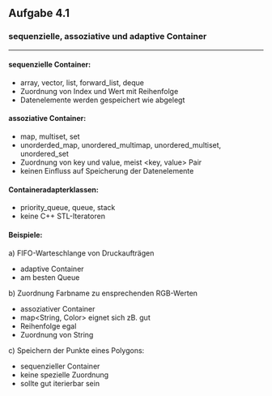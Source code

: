 ## Aufgabe 4.1

### sequenzielle, assoziative und adaptive Container

----------------------------------------------------------

#### sequenzielle Container:
- array, vector, list, forward_list, deque
- Zuordnung von Index und Wert mit Reihenfolge
- Datenelemente werden gespeichert wie abgelegt

#### assoziative Container:
- map, multiset, set
- unorderded_map, unordered_multimap, unordered_multiset, unordered_set
- Zuordnung von key und value, meist <key, value> Pair
- keinen Einfluss auf Speicherung der Datenelemente

#### Containeradapterklassen:
- priority_queue, queue, stack
- keine C++ STL-Iteratoren

#### Beispiele:
a) FIFO-Warteschlange von Druckaufträgen
- adaptive Container
- am besten Queue

b) Zuordnung Farbname zu ensprechenden RGB-Werten
- assoziativer Container
- map<String, Color> eignet sich zB. gut
- Reihenfolge egal
- Zuordnung von String

c) Speichern der Punkte eines Polygons:
- sequenzieller Container
- keine spezielle Zuordnung
- sollte gut iterierbar sein


